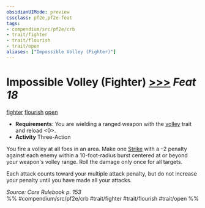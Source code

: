 ```yaml
---
obsidianUIMode: preview
cssclass: pf2e,pf2e-feat
tags:
- compendium/src/pf2e/crb
- trait/fighter
- trait/flourish
- trait/open
aliases: ["Impossible Volley (Fighter)"]
---
```

# Impossible Volley (Fighter)  [>>>](/rules/core-rulebook/chapter-9-playing-the-game.md#Actions "Three-Action") *Feat 18*  
[fighter](/rules/traits/fighter.md)  [flourish](/rules/traits/flourish.md)  [open](/rules/traits/open.md)  

- **Requirements**: You are wielding a ranged weapon with the [volley](/rules/traits/volley.md) trait and reload <0>.
- **Activity** Three-Action

You fire a volley at all foes in an area. Make one [Strike](/rules/actions/strike.md) with a –2 penalty against each enemy within a 10-foot-radius burst centered at or beyond your weapon's volley range. Roll the damage only once for all targets.

Each attack counts toward your multiple attack penalty, but do not increase your penalty until you have made all your attacks.

*Source: Core Rulebook p. 153*  
%% #compendium/src/pf2e/crb #trait/fighter #trait/flourish #trait/open %%